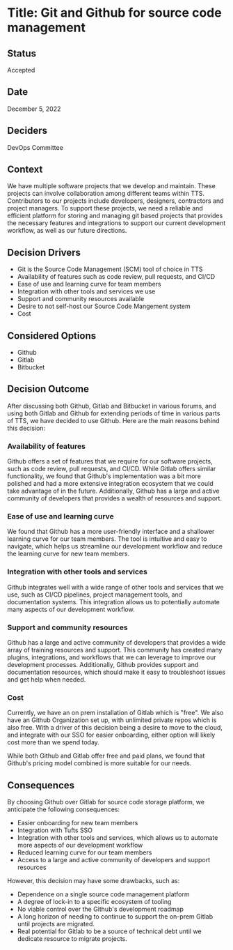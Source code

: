 # Title: Git and Github for source code management

## Status
Accepted

## Date
December 5, 2022

## Deciders
DevOps Committee

## Context
We have multiple software projects that we develop and maintain. These projects can involve collaboration among different teams within TTS. Contributors to our projects include developers, designers, contractors and project managers. To support these projects, we need a reliable and efficient platform for storing and managing git based projects that provides the necessary features and integrations to support our current development workflow, as well as our future directions.

## Decision Drivers
- Git is the Source Code Management (SCM) tool of choice in TTS
- Availability of features such as code review, pull requests, and CI/CD
- Ease of use and learning curve for team members
- Integration with other tools and services we use
- Support and community resources available
- Desire to not self-host our Source Code Mangement system
- Cost

## Considered Options
- Github
- Gitlab
- Bitbucket

## Decision Outcome
After discussing both Github, Gitlab and Bitbucket in various forums, and using both Gitlab and Github for extending periods of time in various parts of TTS, we have decided to use Github. Here are the main reasons behind this decision:

### Availability of features
Github offers a set of features that we require for our software projects, such as code review, pull requests, and CI/CD. While Gitlab offers similar functionality, we found that Github's implementation was a bit more polished and had a more extensive integration ecosystem that we could take advantage of in the future. Additionally, Github has a large and active community of developers that provides a wealth of resources and support.

### Ease of use and learning curve
We found that Github has a more user-friendly interface and a shallower learning curve for our team members. The tool is intuitive and easy to navigate, which helps us streamline our development workflow and reduce the learning curve for new team members.

### Integration with other tools and services
Github integrates well with a wide range of other tools and services that we use, such as CI/CD pipelines, project management tools, and documentation systems. This integration allows us to potentially automate many aspects of our development workflow.

### Support and community resources
Github has a large and active community of developers that provides a wide array of training resources and support. This community has created many plugins, integrations, and workflows that we can leverage to improve our development processes. Additionally, Github provides support and documentation resources, which should make it easy to troubleshoot issues and get help when needed.

### Cost
Currently, we have an on prem installation of Gitlab which is "free". We also have an Github Organization set up, with unlimited private repos which is also free.  With a driver of this decision being a desire to move to the cloud, and integrate with our SSO for easier onboarding, either option will likely cost more than we spend today.

While both Github and Gitlab offer free and paid plans, we found that Github's pricing model combined is more suitable for our needs. 

## Consequences
By choosing Github over Gitlab for source code storage platform, we anticipate the following consequences:

- Easier onboarding for new team members
- Integration with Tufts SSO
- Integration with other tools and services, which allows us to automate more aspects of our development workflow
- Reduced learning curve for our team members
- Access to a large and active community of developers and support resources

However, this decision may have some drawbacks, such as:

- Dependence on a single source code management platform
- A degree of lock-in to a specific ecosystem of tooling
- No viable control over the Github's development roadmap
- A long horizon of needing to continue to support the on-prem Gitlab until projects are migrated.
- Real potential for Gitlab to be a source of technical debt until we dedicate resource to migrate projects.

